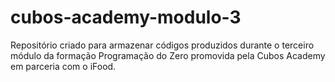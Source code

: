 # cubos-academy-modulo-3
Repositório criado para armazenar códigos produzidos durante o terceiro módulo da formação Programação do Zero promovida pela Cubos Academy em parceria com o iFood.
